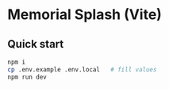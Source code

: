 # Memorial Splash (Vite)

## Quick start
```bash
npm i
cp .env.example .env.local   # fill values
npm run dev
